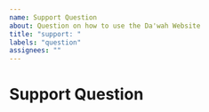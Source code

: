 ```yaml
---
name: Support Question
about: Question on how to use the Da'wah Website
title: "support: "
labels: "question"
assignees: ""
---
```


# Support Question
